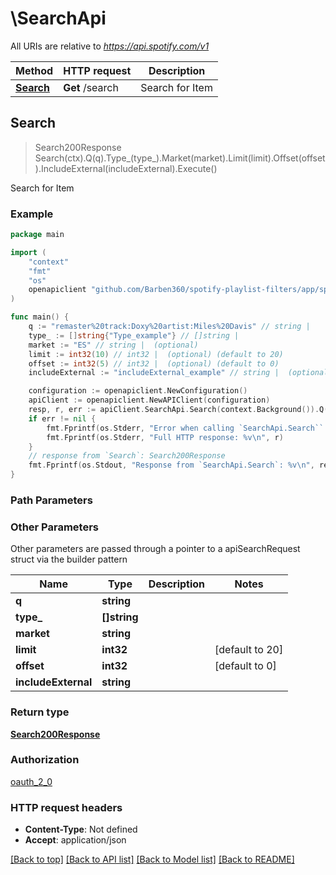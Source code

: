# \SearchApi

All URIs are relative to *https://api.spotify.com/v1*

Method | HTTP request | Description
------------- | ------------- | -------------
[**Search**](SearchApi.md#Search) | **Get** /search | Search for Item 



## Search

> Search200Response Search(ctx).Q(q).Type_(type_).Market(market).Limit(limit).Offset(offset).IncludeExternal(includeExternal).Execute()

Search for Item 



### Example

```go
package main

import (
    "context"
    "fmt"
    "os"
    openapiclient "github.com/Barben360/spotify-playlist-filters/app/spotifyclient"
)

func main() {
    q := "remaster%20track:Doxy%20artist:Miles%20Davis" // string | 
    type_ := []string{"Type_example"} // []string | 
    market := "ES" // string |  (optional)
    limit := int32(10) // int32 |  (optional) (default to 20)
    offset := int32(5) // int32 |  (optional) (default to 0)
    includeExternal := "includeExternal_example" // string |  (optional)

    configuration := openapiclient.NewConfiguration()
    apiClient := openapiclient.NewAPIClient(configuration)
    resp, r, err := apiClient.SearchApi.Search(context.Background()).Q(q).Type_(type_).Market(market).Limit(limit).Offset(offset).IncludeExternal(includeExternal).Execute()
    if err != nil {
        fmt.Fprintf(os.Stderr, "Error when calling `SearchApi.Search``: %v\n", err)
        fmt.Fprintf(os.Stderr, "Full HTTP response: %v\n", r)
    }
    // response from `Search`: Search200Response
    fmt.Fprintf(os.Stdout, "Response from `SearchApi.Search`: %v\n", resp)
}
```

### Path Parameters



### Other Parameters

Other parameters are passed through a pointer to a apiSearchRequest struct via the builder pattern


Name | Type | Description  | Notes
------------- | ------------- | ------------- | -------------
 **q** | **string** |  | 
 **type_** | **[]string** |  | 
 **market** | **string** |  | 
 **limit** | **int32** |  | [default to 20]
 **offset** | **int32** |  | [default to 0]
 **includeExternal** | **string** |  | 

### Return type

[**Search200Response**](Search200Response.md)

### Authorization

[oauth_2_0](../README.md#oauth_2_0)

### HTTP request headers

- **Content-Type**: Not defined
- **Accept**: application/json

[[Back to top]](#) [[Back to API list]](../README.md#documentation-for-api-endpoints)
[[Back to Model list]](../README.md#documentation-for-models)
[[Back to README]](../README.md)

